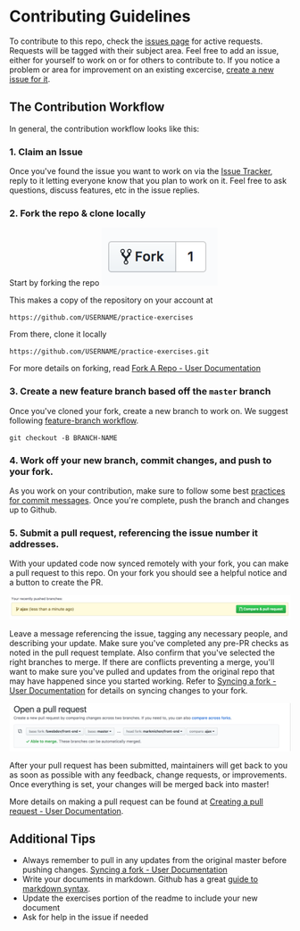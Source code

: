 # Contributing Guidelines

To contribute to this repo, check the [issues page](issues/) for active requests. Requests will be tagged with their subject area. Feel free to add an issue, either for yourself to work on or for others to contribute to. If you notice a problem or area for improvement on an existing excercise, [create a new issue for it](issues/new).

## The Contribution Workflow

In general, the contribution workflow looks like this:

### 1. Claim an Issue 

Once you've found the issue you want to work on via the [Issue Tracker](issues/), reply to it letting everyone know that you plan to work on it. Feel free to ask questions, discuss features, etc in the issue replies.

### 2. Fork the repo & clone locally

Start by forking the repo
![](assets/fork.png)

This makes a copy of the repository on your account at 
```
https://github.com/USERNAME/practice-exercises
```

From there, clone it locally
```
https://github.com/USERNAME/practice-exercises.git
```

For more details on forking, read [Fork A Repo - User Documentation](https://help.github.com/articles/fork-a-repo/)

### 3. Create a new feature branch based off the `master` branch

Once you've cloned your fork, create a new branch to work on. We suggest following [feature-branch workflow](https://www.atlassian.com/git/tutorials/comparing-workflows#feature-branch-workflow).
```
git checkout -B BRANCH-NAME
```

### 4. Work off your new branch, commit changes, and push to your fork.

As you work on your contribution, make sure to follow some best [practices for commit messages](https://chris.beams.io/posts/git-commit/). Once you're complete, push the branch and changes up to Github.



### 5. Submit a pull request, referencing the issue number it addresses.

With your updated code now synced remotely with your fork, you can make a pull request to this repo. On your fork you should see a helpful notice and a button to create the PR.

![](assets/pr.png)

Leave a message referencing the issue, tagging any necessary people, and describing your update. Make sure you've completed any pre-PR checks as noted in the pull request template. Also confirm that you've selected the right branches to merge. If there are conflicts preventing a merge, you'll want to make sure you've pulled and updates from the original repo that may have happened since you started working. Refer to [Syncing a fork - User Documentation](https://help.github.com/articles/syncing-a-fork/) for details on syncing changes to your fork.

![](assets/pr-settings.png)

After your pull request has been submitted, maintainers will get back to you as soon as possible with any feedback, change requests, or improvements. Once everything is set, your changes will be merged back into master!

More details on making a pull request can be found at [Creating a pull request - User Documentation](https://help.github.com/articles/creating-a-pull-request/).

## Additional Tips

- Always remember to pull in any updates from the original master before pushing changes. [Syncing a fork - User Documentation](https://help.github.com/articles/syncing-a-fork/)
- Write your documents in markdown. Github has a great [guide to markdown syntax](https://guides.github.com/features/mastering-markdown/).
- Update the exercises portion of the readme to include your new document
- Ask for help in the issue if needed
